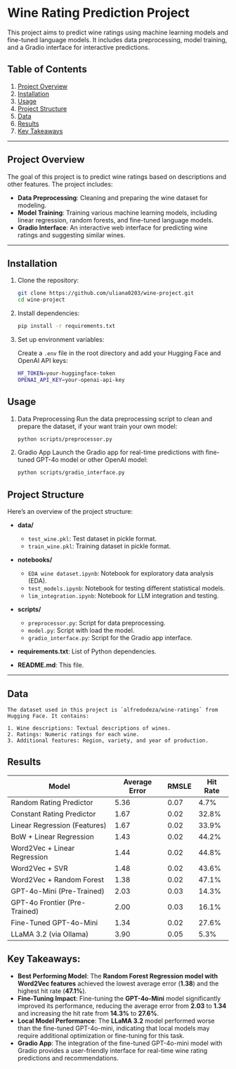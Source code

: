# Wine Rating Prediction Project

This project aims to predict wine ratings using machine learning models and fine-tuned language models. It includes data preprocessing, model training, and a Gradio interface for interactive predictions.

## Table of Contents

1. [Project Overview](#project-overview)
2. [Installation](#installation)
3. [Usage](#usage)
4. [Project Structure](#project-structure)
5. [Data](#data)
6. [Results](#results)
7. [Key Takeaways](#key-takeaways)

---

## Project Overview

The goal of this project is to predict wine ratings based on descriptions and other features. The project includes:

- **Data Preprocessing**: Cleaning and preparing the wine dataset for modeling.
- **Model Training**: Training various machine learning models, including linear regression, random forests, and fine-tuned language models.
- **Gradio Interface**: An interactive web interface for predicting wine ratings and suggesting similar wines.

---

## Installation

1. Clone the repository:
   ```bash
   git clone https://github.com/uliana0203/wine-project.git
   cd wine-project

2. Install dependencies:
    ```bash
    pip install -r requirements.txt

3. Set up environment variables:

    Create a `.env` file in the root directory and add your Hugging Face and OpenAI API keys:

    ```bash
    HF_TOKEN=your-huggingface-token
    OPENAI_API_KEY=your-openai-api-key

## Usage

1. Data Preprocessing
    Run the data preprocessing script to clean and prepare the dataset, if your want train your own model:

    ```bash
    python scripts/preprocessor.py

2. Gradio App
    Launch the Gradio app for real-time predictions with fine-tuned GPT-4o model or other OpenAI model:
    ```bash
    python scripts/gradio_interface.py

## Project Structure
Here’s an overview of the project structure:

- **data/**
  - `test_wine.pkl`: Test dataset in pickle format.
  - `train_wine.pkl`: Training dataset in pickle format.
 
- **notebooks/**
  - `EDA wine dataset.ipynb`: Notebook for exploratory data analysis (EDA).
  - `test_models.ipynb`: Notebook for testing different statistical models.
  - `lim_integration.ipynb`: Notebook for LLM integration and testing.
  
- **scripts/**
  - `preprocessor.py`: Script for data preprocessing.
  - `model.py`: Script with load the model.
  - `gradio_interface.py`: Script for the Gradio app interface.

- **requirements.txt**: List of Python dependencies.

- **README.md**: This file.

---

## Data

    The dataset used in this project is `alfredodeza/wine-ratings` from Hugging Face. It contains:

    1. Wine descriptions: Textual descriptions of wines.
    2. Ratings: Numeric ratings for each wine.
    3. Additional features: Region, variety, and year of production.

## Results

| Model                          | Average Error | RMSLE  | Hit Rate |
|--------------------------------|---------------|--------|----------|
| Random Rating Predictor        | 5.36          | 0.07   | 4.7%     |
| Constant Rating Predictor      | 1.67          | 0.02   | 32.8%    |
| Linear Regression (Features)   | 1.67          | 0.02   | 33.9%    |
| BoW + Linear Regression        | 1.43          | 0.02   | 44.2%    |
| Word2Vec + Linear Regression   | 1.44          | 0.02   | 44.8%    |
| Word2Vec + SVR                 | 1.48          | 0.02   | 43.6%    |
| Word2Vec + Random Forest       | 1.38          | 0.02   | 47.1%    |
| GPT-4o-Mini (Pre-Trained)      | 2.03          | 0.03   | 14.3%    |
| GPT-4o Frontier (Pre-Trained)  | 2.00          | 0.03   | 16.1%    |
| Fine-Tuned GPT-4o-Mini         | 1.34          | 0.02   | 27.6%    |
| LLaMA 3.2 (via Ollama)         | 3.90          | 0.05   | 5.3%     |

## Key Takeaways:

- **Best Performing Model**: The **Random Forest Regression model with Word2Vec features** achieved the lowest average error (**1.38**) and the highest hit rate (**47.1%**).
- **Fine-Tuning Impact**: Fine-tuning the **GPT-4o-Mini** model significantly improved its performance, reducing the average error from **2.03** to **1.34** and increasing the hit rate from **14.3%** to **27.6%**.
- **Local Model Performance**: The **LLaMA 3.2** model performed worse than the fine-tuned GPT-4o-mini, indicating that local models may require additional optimization or fine-tuning for this task.
- **Gradio App**: The integration of the fine-tuned GPT-4o-mini model with Gradio provides a user-friendly interface for real-time wine rating predictions and recommendations.
